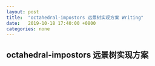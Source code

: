 ```yaml
---
layout: post
title:  "octahedral-impostors 远景树实现方案 Writing"
date:   2019-10-18 17:40:00 +0800
categories: none
---
```

## octahedral-impostors 远景树实现方案